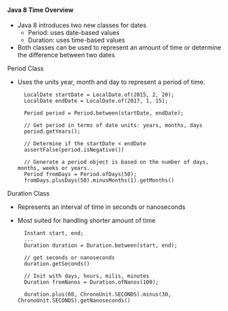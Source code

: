 #### Java 8 Time Overview

- Java 8 introduces two new classes for dates
    - Period: uses date-based values
    - Duration: uses time-based values
- Both classes can be used to represent an amount of time or determine the difference between two dates

Period Class
- Uses the units year, month and day to represent a period of time.

        LocalDate startDate = LocalDate.of(2015, 2, 20);
        LocalDate endDate = LocalDate.of(2017, 1, 15);

        Period period = Period.between(startDate, endDate);

        // Get period in terms of date units: years, months, days
        period.getYears();

        // Determine if the startDate < endDate
        assertFalse(period.isNegative())

        // Generate a period object is based on the number of days, months, weeks or years..
        Period fromDays = Period.ofDays(50);
        fromDays.plusDays(50).minusMonths(1).getMonths()

Duration Class
- Represents an interval of time in seconds or nanoseconds
- Most suited for handling shorter amount of time

        Instant start, end;
        ...
        Duration duration = Duration.between(start, end);

        // get seconds or nanoseconds
        duration.getSeconds()

        // Init with days, hours, milis, minutes
        Duration fromNanos = Duration.ofNanos(100);

        duration.plus(60, ChronoUnit.SECONDS).minus(30, ChronoUnit.SECONDS).getNanoseconds()